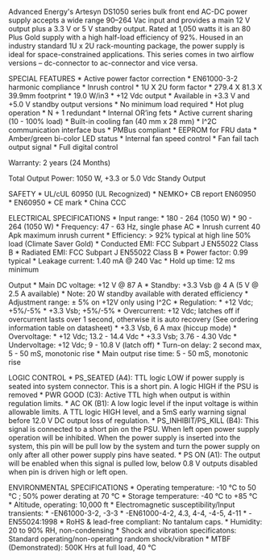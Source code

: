 Advanced Energy's Artesyn DS1050 series bulk front end AC-DC power supply accepts a wide range 90–264 Vac input and provides a main 12 V output plus a 3.3 V or 5 V standby output. Rated at 1,050 watts it is an 80 Plus Gold supply with a high half-load efficiency of 92%. Housed in an industry standard 1U x 2U rack-mounting package, the power supply is ideal for space-constrained applications. This series comes in two airflow versions – dc-connector to ac-connector and vice versa.

SPECIAL FEATURES
    * Active power factor correction
    * EN61000-3-2 harmonic compliance
    * Inrush control
    * 1U X 2U form factor
    * 279.4 X 81.3 X 39.9mm footprint
    * 19.0 W/in3
    * +12 Vdc output
    * Available in +3.3 V and +5.0 V standby output versions
    * No minimum load required
    * Hot plug operation
    * N + 1 redundant
    * Internal OR’ing fets
    * Active current sharing (10 - 100% load)
    * Built-in cooling fan (40 mm x 28 mm)
    * I^2C communication interface bus
    * PMBus compliant
    * EEPROM for FRU data
    * Amber/green bi-color LED status
    * Internal fan speed control
    * Fan fail tach output signal
    * Full digital control

Warranty: 2 years (24 Months)

Total Output Power: 1050 W, +3.3 or 5.0 Vdc Standy Output

SAFETY
    * UL/cUL 60950 (UL Recognized)
    * NEMKO+ CB report EN60950
    * EN60950
    * CE mark
    * China CCC

ELECTRICAL SPECIFICATIONS
    * Input range: 
        * 180 - 264 (1050 W)
        * 90 - 264 (1050 W)
    * Frequency: 47 - 63 Hz, single phase AC
    * Inrush current 40 Apk maximum inrush current
    * Efficiency: > 92% typical at high line 50% load (Climate Saver Gold)
    * Conducted EMI: FCC Subpart J EN55022 Class B
    * Radiated EMI: FCC Subpart J EN55022 Class B
    * Power factor: 0.99 typical
    * Leakage current: 1.40 mA @ 240 Vac
    * Hold up time: 12 ms minimum

Output
    * Main DC voltage: +12 V @ 87 A
    * Standby: +3.3 Vsb @ 4 A (5 V @ 2.5 A available)
        * Note: 20 W standby available with derated efficiency
    * Adjustment range: ± 5% on +12V only using I^2C
    * Regulation: 
        * +12 Vdc; +5%/-5%
        * +3.3 Vsb; +5%/-5%
    * Overcurrent: +12 Vdc; latches off if overcurrent lasts over 1 second, otherwise it is auto recovery (See ordering information table on datasheet) 
    * +3.3 Vsb, 6 A max (hiccup mode)
    * Overvoltage: 
        * +12 Vdc; 13.2 - 14.4 Vdc
        * +3.3 Vsb; 3.76 - 4.30 Vdc
    * Undervoltage: +12 Vdc; 9 - 10.8 V (latch off)
    * Turn-on delay: 2 second max, 5 - 50 mS, monotonic rise
    * Main output rise time: 5 - 50 mS, monotonic rise

LOGIC CONTROL
    * PS_SEATED (A4): TTL logic LOW if power supply is seated into system connector. This is a short pin. A logic HIGH if the PSU is removed
    * PWR GOOD (C3): Active TTL high when output is within regulation limits.
    * AC OK (B1): A low logic level if the input voltage is within allowable limits. A TTL logic HIGH level, and a 5mS early warning signal before 12.0 V DC output loss of regulation.
    * PS_INHIBIT/PS_KILL (B4): This signal is connected to a short pin on the PSU. When left open power supply operation will be inhibited. When the power supply is inserted into the system, this pin will be pull low by the system and turn the power supply on only after all other power supply pins have seated.
    * PS ON (A1): The output will be enabled when this signal is pulled low, below 0.8 V outputs disabled when pin is driven high or left open.

ENVIRONMENTAL SPECIFICATIONS
    * Operating temperature: -10 °C to 50 °C ; 50% power derating at 70 °C
    * Storage temperature: -40 °C to +85 °C
    * Altitude, operating: 10,000 ft
    * Electromagnetic susceptibility/Input transients: 
        * -EN61000-3-2, -3-3
        * -EN61000-4-2, 4.3, 4-4, -4-5, 4-11
        * -EN55024:1998
    * RoHS & lead-free compliant: No tantalum caps.
    * Humidity: 20 to 90% RH, non-condensing
    * Shock and vibration specificatons: Standard operating/non-operating random shock/vibration
    * MTBF (Demonstrated): 500K Hrs at full load, 40 °C